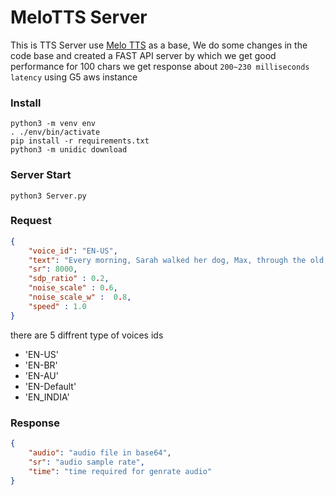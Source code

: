 # MeloTTS Server

This is TTS Server use [Melo TTS](https://github.com/myshell-ai/MeloTTS) as a base, We do some changes in the code base and created a FAST API server by which we get good performance for 100 chars we get response about `200~230 milliseconds latency` using G5 aws instance


### Install
```shell
python3 -m venv env
. ./env/bin/activate
pip install -r requirements.txt
python3 -m unidic download

```

### Server Start
```
python3 Server.py
```
### Request

```json
{
    "voice_id": "EN-US",
    "text": "Every morning, Sarah walked her dog, Max, through the old, enchanting forest near her home. One day, thanyou have a nice day",
    "sr": 8000,
    "sdp_ratio" : 0.2,
    "noise_scale" : 0.6,
    "noise_scale_w" :  0.8,
    "speed" : 1.0
}
```
there are 5 diffrent type of voices ids
- 'EN-US' 
- 'EN-BR' 
- 'EN-AU' 
- 'EN-Default' 
- 'EN_INDIA'
### Response
```json
{
    "audio": "audio file in base64",
    "sr": "audio sample rate",
    "time": "time required for genrate audio"
}
```